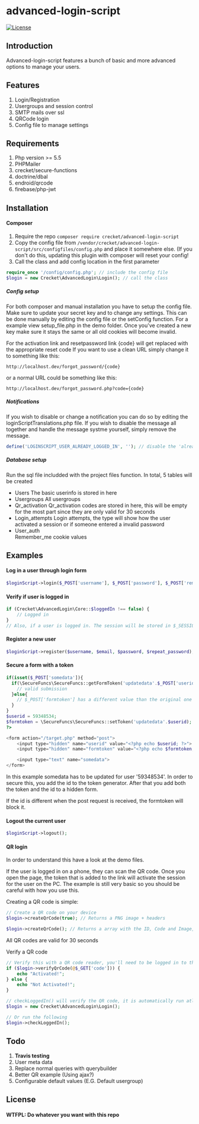 # advanced-login-script

[![License](https://poser.pugx.org/crecket/advanced-login-script/license)](https://packagist.org/packages/crecket/advanced-login-script)

## Introduction
Advanced-login-script features a bunch of basic and more advanced options to manage your users.

## Features
1. Login/Registration
2. Usergroups and session control
3. SMTP mails over ssl
4. QRCode login
5. Config file to manage settings

## Requirements
1. Php version >= 5.5
2. PHPMailer 
3. crecket/secure-functions
3. doctrine/dbal
4. endroid/qrcode
5. firebase/php-jwt


## Installation
#### Composer
1. Require the repo ```composer require crecket/advanced-login-script```
2. Copy the config file from `/vendor/crecket/advanced-login-script/src/configfiles/config.php` and place it somewhere else. (If you don't do this, updating this plugin with composer will reset your config!
3. Call the class and add config location in the first parameter
```PHP
require_once '/config/config.php'; // include the config file
$login = new Crecket\AdvancedLogin\Login(); // call the class
```

##### Config setup

For both composer and manual installation you have to setup the config file. Make sure to update your secret key and to change any settings. This can be done manually by editing the config file or the setConfig function. For a example view setup_file.php in the demo folder. Once you've created a new key make sure it stays the same or all old cookies will become invalid.

For the activation link and resetpassword link {code} will get replaced with the appropriate reset code
If you want to use a clean URL simply change it to something like this:

`http://localhost.dev/forgot_password/{code}`

or a normal URL could be something like this:

`http://localhost.dev/forgot_password.php?code={code}`

##### Notifications

If you wish to disable or change a notification you can do so by editing the loginScriptTranslations.php file. 
If you wish to disable the message all together and handle the message systme yourself, simply remove the message.

```PHP
define('LOGINSCRIPT_USER_ALREADY_LOGGED_IN', ''); // disable the 'already logged in message' like this
```

##### Database setup

Run the sql file includded with the project files function. In total, 5 tables will be created
- Users
The basic userinfo is stored in here
- Usergroups
All usergroups
- Qr_activation
Qr_activation codes are stored in here, this will be empty for the most part since they are only valid for 30 seconds
- Login_attempts
Login attempts, the type will show how the user activated a session or if someone entered a invalid password
- User_auth  
Remember_me cookie values

## Examples

#### Log in a user through login form
```PHP
$loginScript->login($_POST['username'], $_POST['password'], $_POST['remember_me']);
```

#### Verify if user is logged in

```PHP
if (Crecket\AdvancedLogin\Core::$loggedIn !== false) {
    // Logged in
}
// Also, if a user is logged in. The session will be stored in $_SESSION['currentuser']
```

#### Register a new user
```PHP
$loginScript->register($username, $email, $password, $repeat_password);
```

#### Secure a form with a token
```PHP
if(isset($_POST['somedata']){
  if(\SecureFuncs\SecureFuncs::getFormToken('updatedata'.$_POST['userid'], $_POST['formtoken'])){
    // valid submission
  }else{
    // $_POST['formtoken'] has a different value than the original one that was sent with the form data
  }
}
$userid = 59348534;
$formtoken = \SecureFuncs\SecureFuncs::setToken('updatedata'.$userid);
?>

<form action="/target.php" method="post">
	<input type="hidden" name="userid" value="<?php echo $userid; ?>">
	<input type="hidden" name="formtoken" value="<?php echo $formtoken; ?>">

	<input type="text" name="somedata">
</form>
```
In this example somedata has to be updated for user '59348534'. In order to secure this, you add the id to the token generator. After that you add both the token and the id to a hidden form.

If the id is different when the post request is received, the formtoken will block it.

#### Logout the current user
```PHP
$loginScript->logout();
```

#### QR login
In order to understand this have a look at the demo files. 

If the user is logged in on a phone, they can scan the QR code. Once you open the page, the token that is added to the link will activate the session for the user on the PC. The example is still very basic so you should be careful with how you use this.

Creating a QR code is simple:
```PHP
// Create a QR code on your device
$login->createQrCode(true); // Returns a PNG image + headers

$login->createQrCode(); // Returns a array with the ID, Code and Image, you'll need to generate the QR code yourself
```
All QR codes are valid for 30 seconds

Verify a QR code
```PHP
// Verify this with a QR code reader, you'll need to be logged in to the website in order to activate the code
if ($login->verifyQrCode(@$_GET['code'])) {
    echo "Activated!";
} else {
    echo "Not Activated!";
}
```

```PHP
// checkLoggedIn() will verify the QR code, it is automatically run atleast once when you create the Login class
$login = new Crecket\AdvancedLogin\Login();

// Or run the following 
$login->checkLoggedIn();
```

## Todo
1. **Travis testing**
2. User meta data
3. Replace normal queries with querybuilder
4. Better QR example (Using ajax?)
5. Configurable default values (E.G. Default usergroup)


## License
#### WTFPL: Do whatever you want with this repo

